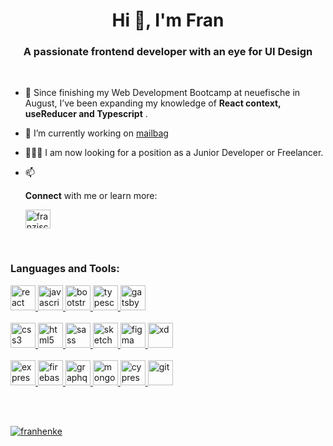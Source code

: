 <h1 align="center">Hi 👋, I'm Fran</h1>
<h3 align="center">A passionate frontend developer with an eye for UI Design</h3>
<br>

- 🌱 Since finishing my Web Development Bootcamp at neuefische in August, I’ve been expanding my knowledge of **React context, useReducer and Typescript** .

- 🔭 I’m currently working on [mailbag](https://github.com/franhenke/ts-mail-service)

- 👩🏼‍💻 I am now looking for a position as a Junior Developer or Freelancer. 

- 📫 <p align="left"><strong>Connect</strong> with me or learn more: </p> <a href="https://linkedin.com/in/franzisca-henke" target="blank"><img align="center" src="https://cdn.jsdelivr.net/npm/simple-icons@3.0.1/icons/linkedin.svg" alt="franzisca-henke" height="30" width="40" /></a>

<br>
<h3 align="left">Languages and Tools:</h3>

<p align="left"> <a href="https://reactjs.org/" target="_blank"> <img src="https://www.vectorlogo.zone/logos/reactjs/reactjs-icon.svg" alt="react" width="40" height="40"/> </a> <a href="https://developer.mozilla.org/en-US/docs/Web/JavaScript" target="_blank"> <img src="https://cdn.worldvectorlogo.com/logos/javascript.svg" alt="javascript" width="40" height="40"/>  <a href="https://getbootstrap.com" target="_blank"> <img src="https://cdn.worldvectorlogo.com/logos/bootstrap-4.svg" alt="bootstrap" width="40" height="40"/> </a> <a href="https://www.typescriptlang.org/" target="_blank"> <img src="https://devicons.github.io/devicon/devicon.git/icons/typescript/typescript-original.svg" alt="typescript" width="40" height="40"/> <a href="https://www.gatsbyjs.com/" target="_blank"> <img src="https://www.vectorlogo.zone/logos/gatsbyjs/gatsbyjs-icon.svg" alt="gatsby" width="40" height="40"/> </a> </a> 
  <br> 
  <br>
  <a href="https://www.w3schools.com/css/" target="_blank"> <img src="https://cdn.worldvectorlogo.com/logos/css-3.svg" alt="css3" width="40" height="40"/> </a>  <a href="https://www.w3.org/html/" target="_blank"> <img src="https://cdn.worldvectorlogo.com/logos/html-5.svg" alt="html5" width="40" height="40"/> </a> 
  <a href="https://sass-lang.com" target="_blank"> <img src="https://cdn.worldvectorlogo.com/logos/sass-1.svg" alt="sass" width="40" height="40"/> </a>
  <a href="https://www.sketch.com/" target="_blank"> <img src="https://www.vectorlogo.zone/logos/sketchapp/sketchapp-icon.svg" alt="sketch" width="40" height="40"/> </a> 
  <a href="https://www.figma.com/" target="_blank"> <img src="https://www.vectorlogo.zone/logos/figma/figma-icon.svg" alt="figma" width="40" height="40"/> </a> 
  <a href="https://www.adobe.com/products/xd.html" target="_blank"> <img src="https://cdn.worldvectorlogo.com/logos/adobe-xd.svg" alt="xd" width="40" height="40"/> </a>
  <br>
  <br>
  <a href="https://expressjs.com" target="_blank"> <img src="https://cdn.worldvectorlogo.com/logos/express-109.svg" alt="express" width="40" height="40"/> </a> <a href="https://firebase.google.com/" target="_blank"> <img src="https://www.vectorlogo.zone/logos/firebase/firebase-icon.svg" alt="firebase" width="40" height="40"/> </a>  </a> <a href="https://graphql.org" target="_blank"> <img src="https://www.vectorlogo.zone/logos/graphql/graphql-icon.svg" alt="graphql" width="40" height="40"/> </a> </a> <a href="https://www.mongodb.com/" target="_blank"> <img src="https://cdn.worldvectorlogo.com/logos/mongodb-icon-1.svg" alt="mongodb" width="40" height="40"/> </a>     <a href="https://www.cypress.io" target="_blank"> <img src="https://raw.githubusercontent.com/simple-icons/simple-icons/6e46ec1fc23b60c8fd0d2f2ff46db82e16dbd75f/icons/cypress.svg" alt="cypress" width="40" height="40"/> </a> <a href="https://git-scm.com/" target="_blank"> <img src="https://www.vectorlogo.zone/logos/git-scm/git-scm-icon.svg" alt="git" width="40" height="40"/></p>
<br>
<br>
<p><img align="center" src="https://github-readme-stats.vercel.app/api/top-langs?username=franhenke&show_icons=true&locale=en&layout=compact" alt="franhenke" /></p>

